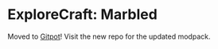 # ExploreCraft: Marbled
Moved to [Gitpot](https://gitpot.dev/ExploreCraft/modpack)! Visit the new repo for the updated modpack.
